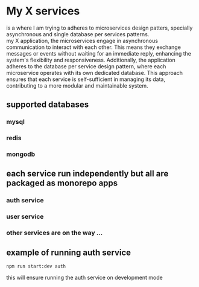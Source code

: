 # My X services
is a where I am trying to adheres to microservices design patters, specially asynchronous and single database per services patterns.
<br/>
my X application, the microservices engage in asynchronous communication to interact with each other. This means they exchange messages or events without waiting for an immediate reply, enhancing the system's flexibility and responsiveness. Additionally, the application adheres to the database per service design pattern, where each microservice operates with its own dedicated database. This approach ensures that each service is self-sufficient in managing its data, contributing to a more modular and maintainable system.

## supported databases
### mysql 
### redis
### mongodb


## each service run independently but all are packaged as monorepo apps
### auth service
### user service
### other services are on the way ...


## example of running auth service
```
npm run start:dev auth
```

this will ensure running the auth service on development mode